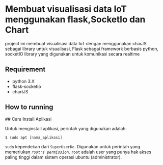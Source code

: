 # Membuat visualisasi data IoT menggunakan flask,SocketIo dan Chart
project ini membuat visualisasi data IoT dengan menggunakan charJS sebagai library untuk visualisasi, Flask sebagai framework berbasis python, socketIO library yang digunakan untuk komunikasi  secara realtime

<h2>Requirement</h2>
<ul>
  <li>python 3.X</li>
  <li>flask-socketio</li>
  <li>chartJS</li>
</ul>

<h2>How to running</h2>
## Cara Install Aplikasi

Untuk menginstall aplikasi, perintah yang digunakan adalah:
```terminal
$ sudo apt [nama_aplikasi]
```

`sudo` kependekan dari `SuperUserDo`. Digunakan untuk perintah yang memerlukan *`root's permission`*. `root` adalah user yang punya hak akses paling tinggi dalam sistem operasi ubuntu (administrator). 



